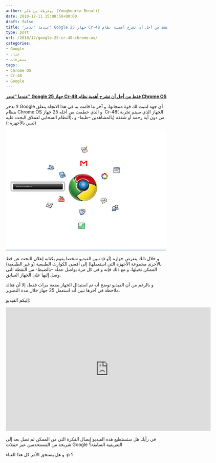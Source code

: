 ```yaml
---
author: يوغرطة بن علي (Youghourta Benali)
date: 2010-12-11 15:08:50+00:00
draft: false
title: 'عندما "تدمر" Google 25 جهاز Cr-48 فقط من أجل أن تشرح أهمية نظام Chrome OS '
type: post
url: /2010/12/google-25-cr-48-chrome-os/
categories:
- Google
- عتاد
- متفرقات
tags:
- Chrome OS
- Cr-48
- Google
---
```


**[عندما "تدمر" Google 25 جهاز Cr-48 فقط من أجل أن تشرح أهمية نظام Chrome OS](https://www.it-scoop.com/2010/12/google-25-cr-48-chrome-os/)**


لا تدخر Google أي جهد لتثبت لك قوة منتجاتها، و آخر ما قامت به في هذا الاتجاه يتعلق بنظام Chrome OS و الذي حطمت من أجله 25 جهاز  Cr-48( الجهاز الذي سيتم تجربة النظام السحابي لعملاق البحث عليه)، من دون أية رحمة أو شفقة (بالمشاهدين –طبعا- و ليس بالأجهزة :))


[![](google-chrome-os.jpg)
](https://www.it-scoop.com/2010/12/google-25-cr-48-chrome-os/)


تبين الفيديو شخصا يقوم بكتابة إعلان للبحث عن قط :p و خلال ذلك يتعرض جهازه (أو بالأحرى مجموعة الأجهزة التي استعملها) إلى أقسى الكوارث الطبيعية (و غير الطبيعية) الممكن تخيلها، و مع ذلك فإنه و في كل مرة يواصل عمله –بالضبط- من النقطة التي وصل إليها على الجهاز السابق.

و بالرغم من أن الفيديو توضح أنه تم استبدال الجهاز بضعة مرات فقط، إلا أن هناك ملاحظة في آخرها تبين أنه استعمل 25 جهاز خلال مدة التصوير.

إليكم الفيديو:

<!-- more -->



<object classid="clsid:d27cdb6e-ae6d-11cf-96b8-444553540000" width="640" codebase="http://download.macromedia.com/pub/shockwave/cabs/flash/swflash.cab#version=6,0,40,0" height="385"><embed src="http://www.youtube.com/v/lm-Vnx58UYo?fs=1&hl=fr_FR&color1=0x5d1719&color2=0xcd311b" allowscriptaccess="always" height="385" width="640" allowfullscreen="true" type="application/x-shockwave-flash"></embed></object>

في رأيك هل ستستطيع هذه الفيديو إيصال الفكرة التي من الممكن لم تصل بعد إلى شريحة من المستخدمين عبر حملات Google التعريفية السابقة؟

و هل يستحق الأمر كل هذا العناء :p ؟
